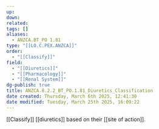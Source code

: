 ```yaml
---
up: 
down: 
related: 
tags: []
aliases:
  - ANZCA.BT_PO 1.81
type: "[[LO.C.PEX.ANZCA]]"
order:
  - "[[Classify]]"
field:
  - "[[Diuretics]]"
  - "[[Pharmacology]]"
  - "[[Renal System]]"
dg-publish: true
title: ANZCA.8.2.2_BT_PO.1.81_Diuretics_Classification
date created: Thursday, March 6th 2025, 12:41:30
date modified: Tuesday, March 25th 2025, 16:09:22
---
```


[[Classify]] [[diuretics]] based on their [[site of action]].
